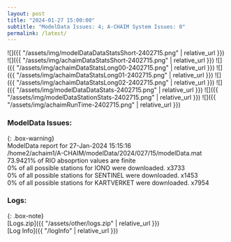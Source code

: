 ```yaml
---
layout: post
title: "2024-01-27 15:00:00"
subtitle: "ModelData Issues: 4; A-CHAIM System Issues: 0"
permalink: /latest/
---
```


![]({{ "/assets/img/modelDataDataStatsShort-2402715.png" | relative_url }})
![]({{ "/assets/img/achaimDataStatsShort-2402715.png" | relative_url }})
![]({{ "/assets/img/achaimDataStatsLong00-2402715.png" | relative_url }})
![]({{ "/assets/img/achaimDataStatsLong01-2402715.png" | relative_url }})
![]({{ "/assets/img/achaimDataStatsLong02-2402715.png" | relative_url }})
![]({{ "/assets/img/modelDataDataStats-2402715.png" | relative_url }})
![]({{ "/assets/img/modelDataStationStats-2402715.png" | relative_url }})
![]({{ "/assets/img/achaimRunTime-2402715.png" | relative_url }})


### ModelData Issues:  
  
{: .box-warning}  
 ModelData report for 27-Jan-2024 15:15:16   
 /home2/achaim1/A-CHAIM/modelData/2024/027/15/modelData.mat   
 73.9421% of RIO absoprtion values are finite   
 0% of all possible stations for IONO were downloaded. x3733   
 0% of all possible stations for SENTINEL were downloaded. x1453   
 0% of all possible stations for KARTVERKET were downloaded. x7954   
  


### Logs:  
  
{: .box-note}  
[Logs.zip]({{ "/assets/other/logs.zip" | relative_url }})  
[Log Info]({{ "/logInfo" | relative_url }})  
